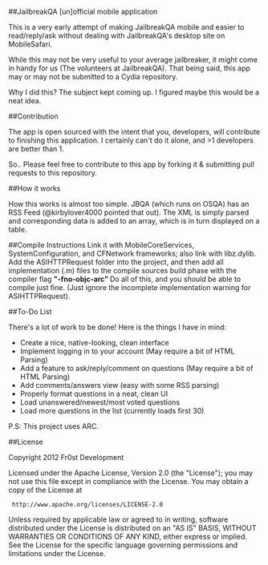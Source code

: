 ##JailbreakQA [un]official mobile application

This is a very early attempt of making JailbreakQA mobile and easier to read/reply/ask without dealing with JailbreakQA's desktop site on MobileSafari.

While this may not be very useful to your average jailbreaker, it might come in handy for us (The volunteers at JailbreakQA). That being said, this app may or may not be submitted to a Cydia repository. 

Why I did this? The subject kept coming up. I figured maybe this would be a neat idea. 

##Contribution

The app is open sourced with the intent that you, developers, will contribute to finishing this application. I certainly can't do it alone, and >1 developers are better than 1. 

So.. Please feel free to contribute to this app by forking it & submitting pull requests to this repository. 

##How it works

How this works is almost too simple. JBQA (which runs on OSQA) has an RSS Feed (@kirbylover4000 pointed that out). The XML is simply parsed and corresponding data is added to an array, which is in turn displayed on a table.


##Compile Instructions
Link it with MobileCoreServices, SystemConfiguration, and CFNetwork frameworks; also link with libz.dylib. Add the ASIHTTPRequest folder into the project, and then add all implementation (.m) files to the compile sources build phase with the compiler flag <b> "-fno-objc-arc" </b>
Do all of this, and you <i>should</i> be able to compile just fine. 
(Just ignore the incomplete implementation warning for ASIHTTPRequest).


##To-Do List

There's a lot of work to be done! Here is the things I have in mind:

- Create a nice, native-looking, clean interface
- Implement logging in to your account (May require a bit of HTML Parsing)
- Add a feature to ask/reply/comment on questions (May require a bit of HTML Parsing)
- Add comments/answers view (easy with some RSS parsing)
- Properly format questions in a neat, clean UI
- Load unanswered/newest/most voted questions
- Load more questions in the list (currently loads first 30)

P.S: This project uses ARC.

##License 

Copyright 2012 Fr0st Development

   Licensed under the Apache License, Version 2.0 (the "License");
   you may not use this file except in compliance with the License.
   You may obtain a copy of the License at

     http://www.apache.org/licenses/LICENSE-2.0

   Unless required by applicable law or agreed to in writing, software
   distributed under the License is distributed on an "AS IS" BASIS,
   WITHOUT WARRANTIES OR CONDITIONS OF ANY KIND, either express or implied.
   See the License for the specific language governing permissions and
   limitations under the License. 
